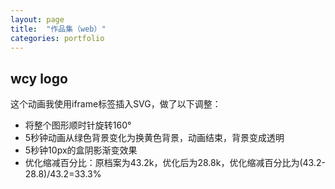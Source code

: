 ```yaml
---
layout: page
title:  "作品集（web）"
categories: portfolio
---
```



## wcy logo

这个动画我使用iframe标签插入SVG，做了以下调整：

- 将整个图形顺时针旋转160°
- 5秒钟动画从绿色背景变化为换黄色背景，动画结束，背景变成透明
- 5秒钟10px的盒阴影渐变效果
- 优化缩减百分比：原档案为43.2k，优化后为28.8k，优化缩减百分比为(43.2-28.8)/43.2=33.3%

<link rel="stylesheet" href="style.css" type="text/css">
<meta charset="UTF-8">
<title>WCY logo</title>
</head>
<option src="wcy_logo.svg" width="120" height="120" >
    </option>
